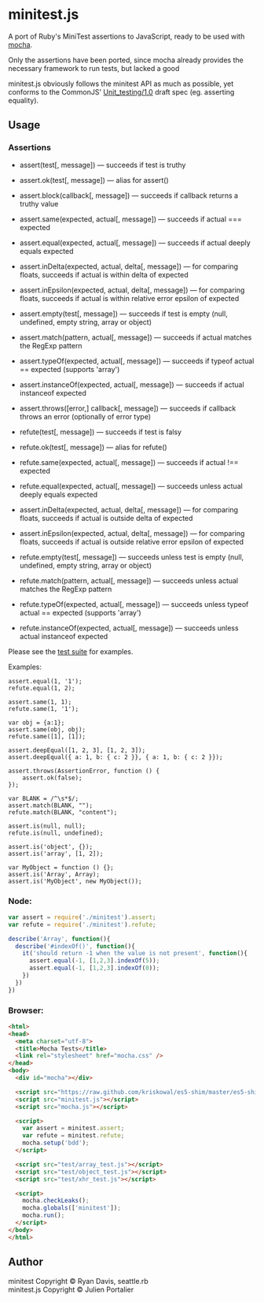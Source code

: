 # minitest.js

A port of Ruby's MiniTest assertions to JavaScript, ready to be used with
[mocha](http://visionmedia.github.io/mocha).

Only the assertions have been ported, since mocha already provides the necessary
framework to run tests, but lacked a good

minitest.js obviously follows the minitest API as much as possible, yet conforms
to the CommonJS' [Unit_testing/1.0](http://wiki.commonjs.org/wiki/Unit_Testing/1.0)
draft spec (eg. asserting equality).

## Usage

### Assertions

  - assert(test[, message])                              — succeeds if test is truthy
  - assert.ok(test[, message])                           — alias for assert()
  - assert.block(callback[, message])                    — succeeds if callback returns a truthy value
  - assert.same(expected, actual[, message])             — succeeds if actual === expected
  - assert.equal(expected, actual[, message])            — succeeds if actual deeply equals expected
  - assert.inDelta(expected, actual, delta[, message])   — for comparing floats, succeeds if actual is within delta of expected
  - assert.inEpsilon(expected, actual, delta[, message]) — for comparing floats, succeeds if actual is within relative error epsilon of expected
  - assert.empty(test[, message])                        — succeeds if test is empty (null, undefined, empty string, array or object)
  - assert.match(pattern, actual[, message])             — succeeds if actual matches the RegExp pattern
  - assert.typeOf(expected, actual[, message])           — succeeds if typeof actual == expected (supports 'array')
  - assert.instanceOf(expected, actual[, message])       — succeeds if actual instanceof expected
  - assert.throws([error,] callback[, message])          — succeeds if callback throws an error (optionally of error type)

  - refute(test[, message])                              — succeeds if test is falsy
  - refute.ok(test[, message])                           — alias for refute()
  - refute.same(expected, actual[, message])             — succeeds if actual !== expected
  - refute.equal(expected, actual[, message])            — succeeds unless actual deeply equals expected
  - assert.inDelta(expected, actual, delta[, message])   — for comparing floats, succeeds if actual is outside delta of expected
  - assert.inEpsilon(expected, actual, delta[, message]) — for comparing floats, succeeds if actual is outside relative error epsilon of expected
  - refute.empty(test[, message])                        — succeeds unless test is empty (null, undefined, empty string, array or object)
  - refute.match(pattern, actual[, message])             — succeeds unless actual matches the RegExp pattern
  - refute.typeOf(expected, actual[, message])           — succeeds unless typeof actual == expected (supports 'array')
  - refute.instanceOf(expected, actual[, message])       — succeeds unless actual instanceof expected

Please see the [test
suite](https://github.com/ysbaddaden/minitest.js/blob/master/test/assert_test.js)
for examples.

Examples:

    assert.equal(1, '1');
    refute.equal(1, 2);

    assert.same(1, 1);
    refute.same(1, '1');

    var obj = {a:1};
    assert.same(obj, obj);
    refute.same([1], [1]);

    assert.deepEqual([1, 2, 3], [1, 2, 3]);
    assert.deepEqual({ a: 1, b: { c: 2 }}, { a: 1, b: { c: 2 }});

    assert.throws(AssertionError, function () {
        assert.ok(false);
    });

    var BLANK = /^\s*$/;
    assert.match(BLANK, "");
    refute.match(BLANK, "content");

    assert.is(null, null);
    refute.is(null, undefined);

    assert.is('object', {});
    assert.is('array', [1, 2]);

    var MyObject = function () {};
    assert.is('Array', Array);
    assert.is('MyObject', new MyObject());

### Node:

```javascript
var assert = require('./minitest').assert;
var refute = require('./minitest').refute;

describe('Array', function(){
  describe('#indexOf()', function(){
    it('should return -1 when the value is not present', function(){
      assert.equal(-1, [1,2,3].indexOf(5));
      assert.equal(-1, [1,2,3].indexOf(0));
    })
  })
})
```

### Browser:

```html
<html>
<head>
  <meta charset="utf-8">
  <title>Mocha Tests</title>
  <link rel="stylesheet" href="mocha.css" />
</head>
<body>
  <div id="mocha"></div>

  <script src="https://raw.github.com/kriskowal/es5-shim/master/es5-shim.min.js"></script>
  <script src="minitest.js"></script>
  <script src="mocha.js"></script>

  <script>
    var assert = minitest.assert;
    var refute = minitest.refute;
    mocha.setup('bdd');
  </script>

  <script src="test/array_test.js"></script>
  <script src="test/object_test.js"></script>
  <script src="test/xhr_test.js"></script>

  <script>
    mocha.checkLeaks();
    mocha.globals(['minitest']);
    mocha.run();
  </script>
</body>
</html>
```

## Author

minitest Copyright © Ryan Davis, seattle.rb<br>
minitest.js Copyright © Julien Portalier

